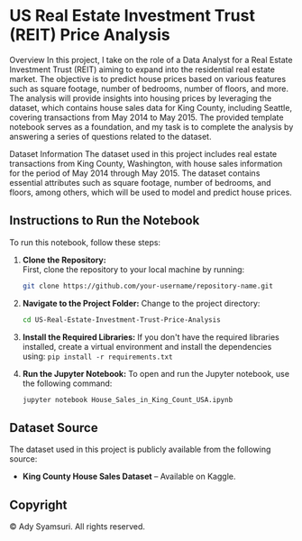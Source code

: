 # US Real Estate Investment Trust (REIT) Price Analysis

Overview
In this project, I take on the role of a Data Analyst for a Real Estate Investment Trust (REIT) aiming to expand into the residential real estate market. The objective is to predict house prices based on various features such as square footage, number of bedrooms, number of floors, and more. The analysis will provide insights into housing prices by leveraging the dataset, which contains house sales data for King County, including Seattle, covering transactions from May 2014 to May 2015. The provided template notebook serves as a foundation, and my task is to complete the analysis by answering a series of questions related to the dataset.

Dataset Information
The dataset used in this project includes real estate transactions from King County, Washington, with house sales information for the period of May 2014 through May 2015. The dataset contains essential attributes such as square footage, number of bedrooms, and floors, among others, which will be used to model and predict house prices.


## Instructions to Run the Notebook

To run this notebook, follow these steps:

1. **Clone the Repository:**  
   First, clone the repository to your local machine by running:
   ```bash
   git clone https://github.com/your-username/repository-name.git
2. **Navigate to the Project Folder:**
   Change to the project directory:
   ```bash
   cd US-Real-Estate-Investment-Trust-Price-Analysis

4. **Install the Required Libraries:**
   If you don't have the required libraries installed, create a virtual environment and install the dependencies using:
   `pip install -r requirements.txt`

5. **Run the Jupyter Notebook:**
   To open and run the Jupyter notebook, use the following command:
   ```bash
   jupyter notebook House_Sales_in_King_Count_USA.ipynb

## Dataset Source

The dataset used in this project is publicly available from the following source:

- **King County House Sales Dataset** – Available on Kaggle.

## Copyright

© Ady Syamsuri. All rights reserved.
